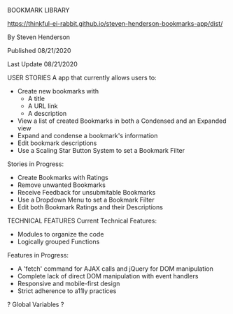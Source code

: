 BOOKMARK LIBRARY

https://thinkful-ei-rabbit.github.io/steven-henderson-bookmarks-app/dist/

By Steven Henderson

Published 08/21/2020

Last Update 08/21/2020

USER STORIES
A app that currently allows users to:
- Create new bookmarks with
    - A title
    - A URL link
    - A description
- View a list of created Bookmarks in both a Condensed and an Expanded view
- Expand and condense a bookmark's information
- Edit bookmark descriptions
- Use a Scaling Star Button System to set a Bookmark Filter

Stories in Progress:
- Create Bookmarks with Ratings
- Remove unwanted Bookmarks
- Receive Feedback for unsubmitable Bookmarks
- Use a Dropdown Menu to set a Bookmark Filter
- Edit both Bookmark Ratings and their Descriptions


TECHNICAL FEATURES
Current Technical Features:
- Modules to organize the code
- Logically grouped Functions

Features in Progress:
- A 'fetch' command for AJAX calls and jQuery for DOM manipulation
- Complete lack of direct DOM manipulation with event handlers
- Responsive and mobile-first design
- Strict adherence to a11ly practices

? Global Variables ?
